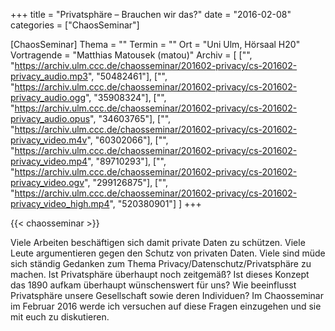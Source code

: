 +++
title = "Privatsphäre – Brauchen wir das?"
date = "2016-02-08"
categories = ["ChaosSeminar"]

[ChaosSeminar]
Thema = ""
Termin = ""
Ort = "Uni Ulm, Hörsaal H20"
Vortragende = "Matthias Matousek (matou)"
Archiv = [
	["", "https://archiv.ulm.ccc.de/chaosseminar/201602-privacy/cs-201602-privacy_audio.mp3", "50482461"],
	["", "https://archiv.ulm.ccc.de/chaosseminar/201602-privacy/cs-201602-privacy_audio.ogg", "35908324"],
	["", "https://archiv.ulm.ccc.de/chaosseminar/201602-privacy/cs-201602-privacy_audio.opus", "34603765"],
	["", "https://archiv.ulm.ccc.de/chaosseminar/201602-privacy/cs-201602-privacy_video.m4v", "60302066"],
	["", "https://archiv.ulm.ccc.de/chaosseminar/201602-privacy/cs-201602-privacy_video.mp4", "89710293"],
	["", "https://archiv.ulm.ccc.de/chaosseminar/201602-privacy/cs-201602-privacy_video.ogv", "299126875"],
	["", "https://archiv.ulm.ccc.de/chaosseminar/201602-privacy/cs-201602-privacy_video_high.mp4", "520380901"]
	]
+++

{{< chaosseminar >}}

Viele Arbeiten beschäftigen sich damit private Daten zu schützen. Viele Leute argumentieren gegen den Schutz von privaten Daten. Viele sind müde sich ständig Gedanken zum Thema Privacy/Datenschutz/Privatsphäre zu machen. Ist Privatsphäre überhaupt noch zeitgemäß? Ist dieses Konzept das 1890 aufkam überhaupt wünschenswert für uns? Wie beeinflusst Privatsphäre unsere Gesellschaft sowie deren Individuen? Im Chaosseminar im Februar 2016 werde ich versuchen auf diese Fragen einzugehen und sie mit euch zu diskutieren.
